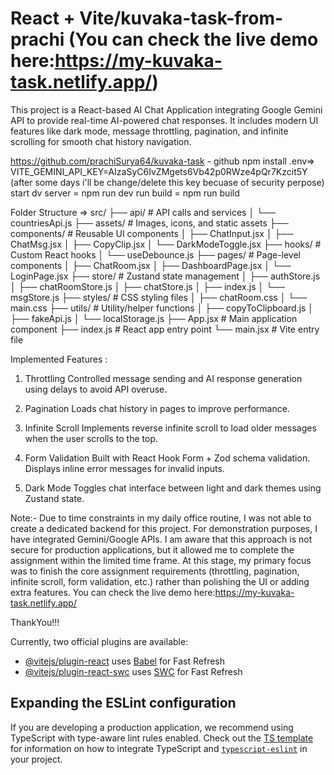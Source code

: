# React + Vite/kuvaka-task-from-prachi (You can check the live demo here:https://my-kuvaka-task.netlify.app/)

This project is a React-based AI Chat Application integrating Google Gemini API to provide real-time AI-powered chat responses.
It includes modern UI features like dark mode, message throttling, pagination, and infinite scrolling for smooth chat history navigation.

https://github.com/prachiSurya64/kuvaka-task - github
npm install
.env=> VITE_GEMINI_API_KEY=AIzaSyC6IvZMgets6Vb42p0RWze4pQr7Kzcit5Y (after some days i'll be change/delete this key becuase of security perpose)
start dv server = npm run dev
run build = npm run build

Folder Structure =>
src/
├── api/ # API calls and services
│ └── countriesApi.js
├── assets/ # Images, icons, and static assets
├── components/ # Reusable UI components
│ ├── ChatInput.jsx
│ ├── ChatMsg.jsx
│ ├── CopyClip.jsx
│ └── DarkModeToggle.jsx
├── hooks/ # Custom React hooks
│ └── useDebounce.js
├── pages/ # Page-level components
│ ├── ChatRoom.jsx
│ ├── DashboardPage.jsx
│ └── LoginPage.jsx
├── store/ # Zustand state management
│ ├── authStore.js
│ ├── chatRoomStore.js
│ ├── chatStore.js
│ ├── index.js
│ └── msgStore.js
├── styles/ # CSS styling files
│ ├── chatRoom.css
│ └── main.css
├── utils/ # Utility/helper functions
│ ├── copyToClipboard.js
│ ├── fakeApi.js
│ └── localStorage.js
├── App.jsx # Main application component
├── index.js # React app entry point
└── main.jsx # Vite entry file

Implemented Features :
1. Throttling
Controlled message sending and AI response generation using delays to avoid API overuse.

2. Pagination
Loads chat history in pages to improve performance.

3. Infinite Scroll
Implements reverse infinite scroll to load older messages when the user scrolls to the top.

4. Form Validation
Built with React Hook Form + Zod schema validation.
Displays inline error messages for invalid inputs.

6. Dark Mode
Toggles chat interface between light and dark themes using Zustand state.

Note:-
Due to time constraints in my daily office routine, I was not able to create a dedicated backend for this project.
For demonstration purposes, I have integrated Gemini/Google APIs. I am aware that this approach is not secure for production applications, but it allowed me to complete the assignment within the limited time frame.
At this stage, my primary focus was to finish the core assignment requirements (throttling, pagination, infinite scroll, form validation, etc.) rather than polishing the UI or adding extra features.
You can check the live demo here:https://my-kuvaka-task.netlify.app/

ThankYou!!!






Currently, two official plugins are available:

- [@vitejs/plugin-react](https://github.com/vitejs/vite-plugin-react/blob/main/packages/plugin-react) uses [Babel](https://babeljs.io/) for Fast Refresh
- [@vitejs/plugin-react-swc](https://github.com/vitejs/vite-plugin-react/blob/main/packages/plugin-react-swc) uses [SWC](https://swc.rs/) for Fast Refresh

## Expanding the ESLint configuration

If you are developing a production application, we recommend using TypeScript with type-aware lint rules enabled. Check out the [TS template](https://github.com/vitejs/vite/tree/main/packages/create-vite/template-react-ts) for information on how to integrate TypeScript and [`typescript-eslint`](https://typescript-eslint.io) in your project.
